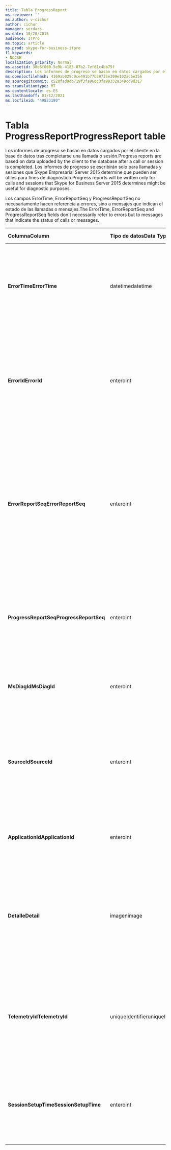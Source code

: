 ```yaml
---
title: Tabla ProgressReport
ms.reviewer: ''
ms.author: v-cichur
author: cichur
manager: serdars
ms.date: 10/20/2015
audience: ITPro
ms.topic: article
ms.prod: skype-for-business-itpro
f1.keywords:
- NOCSH
localization_priority: Normal
ms.assetid: 38e5f060-5e9b-4185-87b2-7ef61c4bb75f
description: Los informes de progreso se basan en datos cargados por el cliente en la base de datos tras completarse una llamada o sesión. Los informes de progreso se escribirán solo para llamadas y sesiones que Skype Empresarial Server 2015 determine que pueden ser útiles para fines de diagnóstico.
ms.openlocfilehash: 4169ab029c0ce491b77b39735e309e102ac6e356
ms.sourcegitcommit: c528fad9db719f3fa96dc3fa99332a349cd9d317
ms.translationtype: MT
ms.contentlocale: es-ES
ms.lasthandoff: 01/12/2021
ms.locfileid: "49823180"
---
```

# <a name="progressreport-table"></a><span data-ttu-id="2c712-104">Tabla ProgressReport</span><span class="sxs-lookup"><span data-stu-id="2c712-104">ProgressReport table</span></span>
 
<span data-ttu-id="2c712-105">Los informes de progreso se basan en datos cargados por el cliente en la base de datos tras completarse una llamada o sesión.</span><span class="sxs-lookup"><span data-stu-id="2c712-105">Progress reports are based on data uploaded by the client to the database after a call or session is completed.</span></span> <span data-ttu-id="2c712-106">Los informes de progreso se escribirán solo para llamadas y sesiones que Skype Empresarial Server 2015 determine que pueden ser útiles para fines de diagnóstico.</span><span class="sxs-lookup"><span data-stu-id="2c712-106">Progress reports will be written only for calls and sessions that Skype for Business Server 2015 determines might be useful for diagnostic purposes.</span></span>
  
<span data-ttu-id="2c712-107">Los campos ErrorTime, ErrorReportSeq y ProgressReportSeq no necesariamente hacen referencia a errores, sino a mensajes que indican el estado de las llamadas o mensajes.</span><span class="sxs-lookup"><span data-stu-id="2c712-107">The ErrorTime, ErrorReportSeq and ProgressReportSeq fields don't necessarily refer to errors but to messages that indicate the status of calls or messages.</span></span>
  
|<span data-ttu-id="2c712-108">**Columna**</span><span class="sxs-lookup"><span data-stu-id="2c712-108">**Column**</span></span>|<span data-ttu-id="2c712-109">**Tipo de datos**</span><span class="sxs-lookup"><span data-stu-id="2c712-109">**Data Type**</span></span>|<span data-ttu-id="2c712-110">**Clave/índice**</span><span class="sxs-lookup"><span data-stu-id="2c712-110">**Key/Index**</span></span>|<span data-ttu-id="2c712-111">**Detalles**</span><span class="sxs-lookup"><span data-stu-id="2c712-111">**Details**</span></span>|
|:-----|:-----|:-----|:-----|
|<span data-ttu-id="2c712-112">**ErrorTime**</span><span class="sxs-lookup"><span data-stu-id="2c712-112">**ErrorTime**</span></span> <br/> |<span data-ttu-id="2c712-113">datetime</span><span class="sxs-lookup"><span data-stu-id="2c712-113">datetime</span></span>  <br/> |<span data-ttu-id="2c712-114">Principal, Exterior</span><span class="sxs-lookup"><span data-stu-id="2c712-114">Primary, Foreign</span></span>  <br/> |<span data-ttu-id="2c712-115">Fecha y hora del informe de errores de progreso que contiene este informe de progreso.</span><span class="sxs-lookup"><span data-stu-id="2c712-115">Date and time of the progress error report that contains this progress report.</span></span> <span data-ttu-id="2c712-116">Consulte la [tabla ErrorReport en Skype Empresarial Server 2015](errorreport.md) para obtener más información.</span><span class="sxs-lookup"><span data-stu-id="2c712-116">See the [ErrorReport table in Skype for Business Server 2015](errorreport.md) for more information.</span></span> <br/> |
|<span data-ttu-id="2c712-117">**ErrorId**</span><span class="sxs-lookup"><span data-stu-id="2c712-117">**ErrorId**</span></span> <br/> |<span data-ttu-id="2c712-118">entero</span><span class="sxs-lookup"><span data-stu-id="2c712-118">int</span></span>  <br/> |<span data-ttu-id="2c712-119">Principal, Exterior</span><span class="sxs-lookup"><span data-stu-id="2c712-119">Primary, Foreign</span></span>  <br/> |<span data-ttu-id="2c712-120">Número de identificación usado junto con ErrorTime, ProgressReportSeq para identificar de manera única un informe de progreso.</span><span class="sxs-lookup"><span data-stu-id="2c712-120">ID number used in conjunction with ErrorTime, ProgressReportSeq to uniquely identify a progress report.</span></span> <span data-ttu-id="2c712-121">Consulte la [tabla ErrorReport en Skype Empresarial Server 2015](errorreport.md) para obtener más información.</span><span class="sxs-lookup"><span data-stu-id="2c712-121">See the [ErrorReport table in Skype for Business Server 2015](errorreport.md) for more information.</span></span> <br/> |
|<span data-ttu-id="2c712-122">**ErrorReportSeq**</span><span class="sxs-lookup"><span data-stu-id="2c712-122">**ErrorReportSeq**</span></span> <br/> |<span data-ttu-id="2c712-123">entero</span><span class="sxs-lookup"><span data-stu-id="2c712-123">int</span></span>  <br/> |<span data-ttu-id="2c712-124">Principal, Exterior</span><span class="sxs-lookup"><span data-stu-id="2c712-124">Primary, Foreign</span></span>  <br/> |<span data-ttu-id="2c712-125">Número de id. que identifica el informe de errores.</span><span class="sxs-lookup"><span data-stu-id="2c712-125">ID number that identifies the error report.</span></span> <span data-ttu-id="2c712-126">ErrorReporSeq se usa junto con ErrorTime para identificar de manera única un informe de errores.</span><span class="sxs-lookup"><span data-stu-id="2c712-126">ErrorReporSeq is used in conjunction with ErrorTime to uniquely identify an error report.</span></span> <span data-ttu-id="2c712-127">Consulte la [tabla ErrorReport en Skype Empresarial Server 2015](errorreport.md) para obtener más información</span><span class="sxs-lookup"><span data-stu-id="2c712-127">See the [ErrorReport table in Skype for Business Server 2015](errorreport.md) for more information</span></span> <br/> <span data-ttu-id="2c712-128">Este campo se introdujo en Microsoft Lync Server 2013.</span><span class="sxs-lookup"><span data-stu-id="2c712-128">This field was introduced in Microsoft Lync Server 2013.</span></span>  <br/> |
|<span data-ttu-id="2c712-129">**ProgressReportSeq**</span><span class="sxs-lookup"><span data-stu-id="2c712-129">**ProgressReportSeq**</span></span> <br/> |<span data-ttu-id="2c712-130">entero</span><span class="sxs-lookup"><span data-stu-id="2c712-130">int</span></span>  <br/> |<span data-ttu-id="2c712-131">Principal</span><span class="sxs-lookup"><span data-stu-id="2c712-131">Primary</span></span>  <br/> |<span data-ttu-id="2c712-p106">Número de identificación usado para identificar el informe de progreso. Se utiliza junto con ErrorTime y ErrorReportSeq para identificar de manera única un informe de progreso.</span><span class="sxs-lookup"><span data-stu-id="2c712-p106">ID number to identify the progress report. Used in conjunction with ErrorTime and ErrorReportSeq to uniquely identify a progress report.</span></span>  <br/> |
|<span data-ttu-id="2c712-134">**MsDiagId**</span><span class="sxs-lookup"><span data-stu-id="2c712-134">**MsDiagId**</span></span> <br/> |<span data-ttu-id="2c712-135">entero</span><span class="sxs-lookup"><span data-stu-id="2c712-135">int</span></span>  <br/> ||<span data-ttu-id="2c712-136">Id. de diagnóstico del informe de progreso.</span><span class="sxs-lookup"><span data-stu-id="2c712-136">Diagnostic ID of the progress report.</span></span>  <br/> <span data-ttu-id="2c712-137">Este campo se introdujo en Microsoft Lync Server 2013.</span><span class="sxs-lookup"><span data-stu-id="2c712-137">This field was introduced in Microsoft Lync Server 2013.</span></span>  <br/> |
|<span data-ttu-id="2c712-138">**SourceId**</span><span class="sxs-lookup"><span data-stu-id="2c712-138">**SourceId**</span></span> <br/> |<span data-ttu-id="2c712-139">entero</span><span class="sxs-lookup"><span data-stu-id="2c712-139">int</span></span>  <br/> |<span data-ttu-id="2c712-140">Externo</span><span class="sxs-lookup"><span data-stu-id="2c712-140">Foreign</span></span>  <br/> |<span data-ttu-id="2c712-141">Servidor que envió el informe de errores (si el informe se envió desde un componente de servidor).</span><span class="sxs-lookup"><span data-stu-id="2c712-141">Server that sent the error report (if the report was sent from a server component).</span></span> <span data-ttu-id="2c712-142">Vea la [tabla Servidores para](servers.md) obtener más información. Este campo se introdujo en Microsoft Lync Server 2013.</span><span class="sxs-lookup"><span data-stu-id="2c712-142">See the [Servers table](servers.md) for more information.This field was introduced in Microsoft Lync Server 2013.</span></span> <br/> |
|<span data-ttu-id="2c712-143">**ApplicationId**</span><span class="sxs-lookup"><span data-stu-id="2c712-143">**ApplicationId**</span></span> <br/> |<span data-ttu-id="2c712-144">entero</span><span class="sxs-lookup"><span data-stu-id="2c712-144">int</span></span>  <br/> ||<span data-ttu-id="2c712-p108">El proceso de Lync Server al que se refiere el informe. Vea la tabla de aplicaciones para obtener más información.</span><span class="sxs-lookup"><span data-stu-id="2c712-p108">The Lync Server process that the report is about. See the Application Table for more information.</span></span>  <br/> |
|<span data-ttu-id="2c712-147">**Detalle**</span><span class="sxs-lookup"><span data-stu-id="2c712-147">**Detail**</span></span> <br/> |<span data-ttu-id="2c712-148">imagen</span><span class="sxs-lookup"><span data-stu-id="2c712-148">image</span></span>  <br/> ||<span data-ttu-id="2c712-149">Detalles del informe de progreso, almacenados en formato binario para ahorrar espacio. Estos datos pueden convertirse en formato de texto usando esta sintaxis:</span><span class="sxs-lookup"><span data-stu-id="2c712-149">Progress report details, stored in binary format to save space.This data can be converted to text format using this syntax:</span></span>  <br/> <span data-ttu-id="2c712-150">cast(cast(Detail as varbinary(max)) as varchar(max))</span><span class="sxs-lookup"><span data-stu-id="2c712-150">cast(cast(Detail as varbinary(max)) as varchar(max))</span></span>  <br/> |
|<span data-ttu-id="2c712-151">**TelemetryId**</span><span class="sxs-lookup"><span data-stu-id="2c712-151">**TelemetryId**</span></span> <br/> |<span data-ttu-id="2c712-152">uniqueIdentifier</span><span class="sxs-lookup"><span data-stu-id="2c712-152">uniqueIdentifier</span></span>  <br/> ||<span data-ttu-id="2c712-153">Identificador único que correlaciona información de hora de conexión para los diferentes componentes que participan en una conferencia.</span><span class="sxs-lookup"><span data-stu-id="2c712-153">Unique identifier that correlates join time information for the different components involved in a conference.</span></span>  <br/> <span data-ttu-id="2c712-154">Este campo se introdujo en Microsoft Lync Server 2013.</span><span class="sxs-lookup"><span data-stu-id="2c712-154">This field was introduced in Microsoft Lync Server 2013.</span></span>  <br/> |
|<span data-ttu-id="2c712-155">**SessionSetupTime**</span><span class="sxs-lookup"><span data-stu-id="2c712-155">**SessionSetupTime**</span></span> <br/> |<span data-ttu-id="2c712-156">entero</span><span class="sxs-lookup"><span data-stu-id="2c712-156">int</span></span>  <br/> ||<span data-ttu-id="2c712-157">Tiempo (en milisegundos) para que un componente específico se una a una conferencia.</span><span class="sxs-lookup"><span data-stu-id="2c712-157">Time (in milliseconds) for a specific component to join a conference.</span></span>  <br/> <span data-ttu-id="2c712-158">Este campo se introdujo en Microsoft Lync Server 2013.</span><span class="sxs-lookup"><span data-stu-id="2c712-158">This field was introduced in Microsoft Lync Server 2013.</span></span>  <br/> |
   

